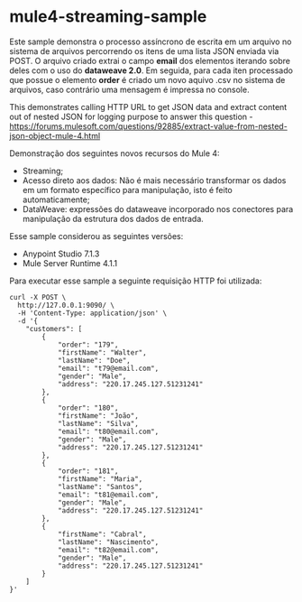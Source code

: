 # mule4-streaming-sample

Este sample demonstra o processo assíncrono de escrita em um arquivo no sistema de arquivos percorrendo os itens de uma lista JSON enviada via POST. O arquivo criado extrai o campo **email** dos elementos iterando sobre deles com o uso do __dataweave 2.0__.
Em seguida, para cada iten processado que possue o elemento **order** é criado um novo aquivo .csv no sistema de arquivos, caso contrário uma mensagem é impressa no console.

This demonstrates calling HTTP URL to get JSON data and extract content out of nested JSON for logging purpose to answer this question - https://forums.mulesoft.com/questions/92885/extract-value-from-nested-json-object-mule-4.html

Demonstração dos seguintes novos recursos do Mule 4: 
 - Streaming;
 - Acesso direto aos dados: Não é mais necessário transformar os dados em um formato específico para manipulação, isto é feito automaticamente;
 - DataWeave: expressões do dataweave incorporado nos conectores para manipulação da estrutura dos dados de entrada.

Esse sample considerou as seguintes versões:
 - Anypoint Studio 7.1.3
 - Mule Server Runtime 4.1.1

Para executar esse sample a seguinte requisição HTTP foi utilizada:

```curl
curl -X POST \
  http://127.0.0.1:9090/ \
  -H 'Content-Type: application/json' \
  -d '{
    "customers": [
        {
            "order": "179",
            "firstName": "Walter",
            "lastName": "Doe",
            "email": "t79@email.com",
            "gender": "Male",
            "address": "220.17.245.127.51231241"
        },
        {
            "order": "180",
            "firstName": "João",
            "lastName": "Silva",
            "email": "t80@email.com",
            "gender": "Male",
            "address": "220.17.245.127.51231241"
        },
        {
            "order": "181",
            "firstName": "Maria",
            "lastName": "Santos",
            "email": "t81@email.com",
            "gender": "Male",
            "address": "220.17.245.127.51231241"
        },
        {
            "firstName": "Cabral",
            "lastName": "Nascimento",
            "email": "t82@email.com",
            "gender": "Male",
            "address": "220.17.245.127.51231241"
        }
    ]
}'
```
